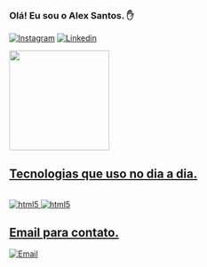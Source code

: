 ### Olá! Eu sou o Alex Santos. ✋

[![Instagram](https://img.shields.io/badge/Instagram-E4405F?style=for-the-badge&logo=instagram&logoColor=white)](https://www.instagram.com/alexedu_/)
[![Linkedin](https://img.shields.io/badge/LinkedIn-0077B5?style=for-the-badge&logo=linkedin&logoColor=white)](https://www.linkedin.com/in/alex-eduardo-dos-santos-523a93203/)


<div>
<a href="https://github.com/alexedux">
<img height="180em" src="https://github-readme-stats.vercel.app/api?username=alexedux&show_icons=true&theme=dracula&include_all_commits=true&count_private=true"/>
</div>

## Tecnologias que uso no dia a dia.
  
<div style = "display: inline_block"><br/><img aling = "center" alt="html5" src="https://img.shields.io/badge/Python-FFD43B?style=for-the-badge&logo=python&logoColor=blue" /> <img aling = "center" alt="html5" src="https://img.shields.io/badge/MySQL-005C84?style=for-the-badge&logo=mysql&logoColor=white"/>  


## Email para contato.

[![Email](https://img.shields.io/badge/Gmail-D14836?style=for-the-badge&logo=gmail&logoColor=white)](alexxedux@gmail.com)
